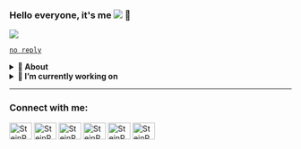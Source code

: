 ### Hello everyone, it's me <a href="https://github.com/SteinRob"><img src="https://img.shields.io/badge/-SteinRob-3a3a3a?style=flat&logo=GitHub&logoColor=white" /></a> 👋

<!--
**SteinRob/SteinRob** is a ✨ _special_ ✨ repository because its `README.md` (this file) appears on your GitHub profile.

Here are some ideas to get you started:

- 🔭 I’m currently working on ...
- 🌱 I’m currently learning ...
- 👯 I’m looking to collaborate on ...
- 🤔 I’m looking for help with ...
- 💬 Ask me about ...
- 📫 How to reach me: ...
- 😄 Pronouns: ...
- ⚡ Fun fact: ...

<p align="center">
  <a href="https://twitter.com/"><img src="https://img.shields.io/badge/-@Robert-00acee?style=flat&logo=Twitter&logoColor=white" /></a>
  <a href="https://stackoverflow.com/"><img src="https://img.shields.io/badge/-Robert-f48225?style=flat&logo=Stackoverflow&logoColor=white" /></a>
    <a href="https://github.com/SteinRob"><img src="https://img.shields.io/badge/-SteinRob-3a3a3a?style=flat&logo=GitHub&logoColor=white" /></a>
    <a href="https://www.linkedin.com/"><img src="https://img.shields.io/badge/-Robert_Steinhoff-0072b1?style=flat&logo=Linkedin&logoColor=white" /></a>
</p>
-->

<p align="left">
    <a href="https://github.com/SteinRob"><img src="https://img.shields.io/badge/-SteinRob-3a3a3a?style=flat&logo=GitHub&logoColor=white" /></a>
</p>

<p align="left">
    <a href="mailto:robert@omg.lol"><code>no reply</code></a>
</p>

<!-- About Section -->
<details>
  <summary><b>👤 About</b></summary>
    <p>
      <blockquote>
       Wow, something about me.
      </blockquote>
   </p>
</details>
  

<!-- Blog Posts -->
<details>
  <summary><b>🔭 I’m currently working on</b></summary>
       
TEST TEST TEST
      
</details>

----  
      
<h3 align="left">Connect with me:</h3>
<p align="left">
<a href="https://www.youtube.com/watch?v=dQw4w9WgXcQ" target="blank"><img align="center" src="https://cdn.jsdelivr.net/npm/simple-icons@3.0.1/icons/twitter.svg" alt="SteinRob" height="30" width="40" /></a>
<a href="https://www.youtube.com/watch?v=dQw4w9WgXcQ" target="blank"><img align="center" src="https://cdn.jsdelivr.net/npm/simple-icons@3.0.1/icons/linkedin.svg" alt="SteinRob" height="30" width="40" /></a>
<a href="https://stackexchange.com/users/24775954/robhoff" target="blank"><img align="center" src="https://cdn.jsdelivr.net/npm/simple-icons@3.0.1/icons/stackoverflow.svg" alt="SteinRob" height="30" width="40" /></a>
<a href="https://www.youtube.com/watch?v=dQw4w9WgXcQ" target="blank"><img align="center" src="https://cdn.jsdelivr.net/npm/simple-icons@3.0.1/icons/facebook.svg" alt="SteinRob" height="30" width="40" /></a>
<a href="https://www.strava.com/athletes/100014903" target="blank"><img align="center" src="https://cdn.jsdelivr.net/npm/simple-icons@3.0.1/icons/strava.svg" alt="SteinRob" height="30" width="40" /></a>
<a href="https://www.gast-haus.org/spenden" target="blank"> <img align="center" src="https://user-images.githubusercontent.com/62387513/165543031-8ba04982-64ee-4fcb-b594-53534d3c59ea.svg" alt="SteinRob" height="30" width="40" /></a>
</p>


